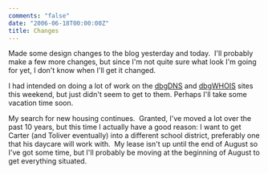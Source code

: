 ```yaml
---
comments: "false"
date: "2006-06-18T00:00:00Z"
title: Changes
---
```


<p>Made some design changes to the blog yesterday and today.  I'll probably make a few more changes, but since I'm not quite sure what look I'm going for yet, I don't know when I'll get it changed.</p>
<p>I had intended on doing a lot of work on the <a title="dbgDNS" href="http://www.dbgdns.com/" >dbgDNS</a> and <a title="dbgWHOIS" href="http://www.dbgwhois.com/" >dbgWHOIS</a> sites this weekend, but just didn't seem to get to them. Perhaps I'll take some vacation time soon. 
</p>
<p>My search for new housing continues.  Granted, I've moved a lot over the past 10 years, but this time I actually have a good reason: I want to get Carter (and Toliver eventually) into a different school district, preferably one that his daycare will work with.  My lease isn't up until the end of August so I've got some time, but I'll probably be moving at the beginning of August to get everything situated.</p>
